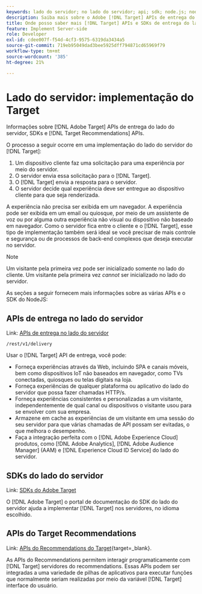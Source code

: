 ```yaml
---
keywords: lado do servidor; no lado do servidor; api; sdk; node.js; nodejs; node js; api do recommendations; api:apis
description: Saiba mais sobre o Adobe [!DNL Target] APIs de entrega do lado do servidor, SDKs e [!DNL Target] APIs do Recommendations.
title: Onde posso saber mais [!DNL Target] APIs e SDKs de entrega do lado do servidor?
feature: Implement Server-side
role: Developer
exl-id: cdee007f-f54d-4cf3-9575-6319da3434a5
source-git-commit: 719eb95049dad3bee5925dff794871cd65969f79
workflow-type: tm+mt
source-wordcount: '385'
ht-degree: 21%

---
```


# Lado do servidor: implementação do Target

Informações sobre [!DNL Adobe Target] APIs de entrega do lado do servidor, SDKs e [!DNL Target Recommendations] APIs.

O processo a seguir ocorre em uma implementação do lado do servidor do [!DNL Target]:

1. Um dispositivo cliente faz uma solicitação para uma experiência por meio do servidor.
1. O servidor envia essa solicitação para o [!DNL Target].
1. O [!DNL Target] envia a resposta para o servidor.
1. O servidor decide qual experiência deve ser entregue ao dispositivo cliente para que seja renderizada.

A experiência não precisa ser exibida em um navegador. A experiência pode ser exibida em um email ou quiosque, por meio de um assistente de voz ou por alguma outra experiência não visual ou dispositivo não baseado em navegador. Como o servidor fica entre o cliente e o [!DNL Target], esse tipo de implementação também será ideal se você precisar de mais controle e segurança ou de processos de back-end complexos que deseja executar no servidor.

>[!NOTE]
>
>Um visitante pela primeira vez pode ser inicializado somente no lado do cliente. Um visitante pela primeira vez *cannot* ser inicializado no lado do servidor.

As seções a seguir fornecem mais informações sobre as várias APIs e o SDK do NodeJS:

## APIs de entrega no lado do servidor

Link: [APIs de entrega no lado do servidor](https://developers.adobetarget.com/api/delivery-api/)

`/rest/v1/delivery`

Usar o [!DNL Target] API de entrega, você pode:

* Forneça experiências através da Web, incluindo SPA e canais móveis, bem como dispositivos IoT não baseados em navegador, como TVs conectadas, quiosques ou telas digitais na loja.
* Forneça experiências de qualquer plataforma ou aplicativo do lado do servidor que possa fazer chamadas HTTP/s.
* Forneça experiências consistentes e personalizadas a um visitante, independentemente de qual canal ou dispositivos o visitante usou para se envolver com sua empresa.
* Armazene em cache as experiências de um visitante em uma sessão do seu servidor para que várias chamadas de API possam ser evitadas, o que melhora o desempenho.
* Faça a integração perfeita com o [!DNL Adobe Experience Cloud] produtos, como [!DNL Adobe Analytics], [!DNL Adobe Audience Manager] (AAM) e [!DNL Experience Cloud ID Service] do lado do servidor.

## SDKs do lado do servidor

Link: [SDKs do Adobe Target](https://developer.adobe.com/target/)

O [!DNL Adobe Target] o portal de documentação do SDK do lado do servidor ajuda a implementar [!DNL Target] nos servidores, no idioma escolhido.

## APIs do Target Recommendations

Link: [APIs do Recommendations do Target](https://developer.adobe.com/target/){target=_blank}.

As APIs do Recommendations permitem interagir programaticamente com [!DNL Target] servidores do recommendations. Essas APIs podem ser integradas a uma variedade de pilhas de aplicativos para executar funções que normalmente seriam realizadas por meio da variável [!DNL Target] interface do usuário.
